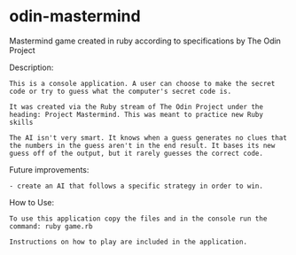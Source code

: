 # odin-mastermind
Mastermind game created in ruby according to specifications by The Odin Project

Description:

    This is a console application. A user can choose to make the secret code or try to guess what the computer's secret code is.

    It was created via the Ruby stream of The Odin Project under the heading: Project Mastermind. This was meant to practice new Ruby skills

    The AI isn't very smart. It knows when a guess generates no clues that the numbers in the guess aren't in the end result. It bases its new guess off of the output, but it rarely guesses the correct code.


Future improvements:

    - create an AI that follows a specific strategy in order to win. 


How to Use:

    To use this application copy the files and in the console run the command: ruby game.rb
    
    Instructions on how to play are included in the application.